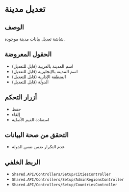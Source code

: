 # تعديل مدينة

## الوصف
شاشة تعديل بيانات مدينة موجودة.

## الحقول المعروضة
- اسم المدينة بالعربية (قابل للتعديل)
- اسم المدينة بالإنجليزية (قابل للتعديل)
- المنطقة الإدارية (قابل للتعديل)
- الدولة (قابل للتعديل)

## أزرار التحكم
- حفظ
- إلغاء
- استعادة القيم الأصلية

## التحقق من صحة البيانات
- عدم التكرار ضمن نفس الدولة

## الربط الخلفي
- `Shared.API/Controllers/Setup/CitiesController`
- `Shared.API/Controllers/Setup/AdminRegionsController`
- `Shared.API/Controllers/Setup/CountriesController`
